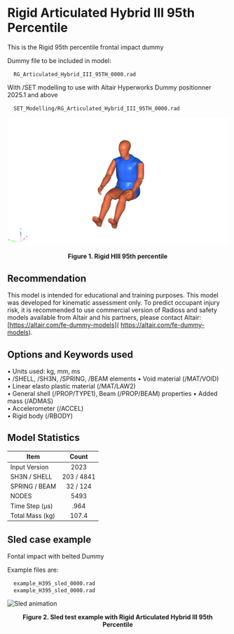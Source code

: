 # Rigid Articulated Hybrid III 95th Percentile

This is the Rigid 95th percentile frontal impact dummy

Dummy file to be included in model:

      RG_Articulated_Hybrid_III_95TH_0000.rad

With /SET modelling to use with Altair Hyperworks Dummy positionner 2025.1 and above

      SET_Modelling/RG_Articulated_Hybrid_III_95TH_0000.rad

![image](/Safety/Hybrid_III_95th_RG_Articulated/Images/RGID_H3_95th.png)
<figcaption align = "center"><b>Figure 1. Rigid HIII 95th percentile </b></figcaption>

## Recommendation

This model is intended for educational and training purposes.
This model was developed for kinematic assessment only. To predict occupant injury risk, it is recommended to use commercial version of Radioss and safety models available from Altair and his partners, please contact Altair: [https://altair.com/fe-dummy-models]( https://altair.com/fe-dummy-models).

## Options and Keywords used

• Units used: kg, mm, ms  
• /SHELL, /SH3N, /SPRING, /BEAM elements
• Void material (/MAT/VOID)  
• Linear elasto plastic material (/MAT/LAW2)  
• General shell (/PROP/TYPE1), Beam (/PROP/BEAM) properties
• Added mass (/ADMAS)  
• Accelerometer (/ACCEL)  
• Rigid body (/RBODY)

## Model Statistics

| Item                 | Count         |
| -------------------- |:-------------:|
| Input Version        | 2023          |
| SH3N / SHELL         | 203 / 4841    |
| SPRING / BEAM        | 32 / 124      |
| NODES                | 5493          |
| Time Step (µs)       | .964          |
| Total Mass (kg)      | 107.4         |

## Sled case example

Fontal impact with belted Dummy

Example files are:

      example_H395_sled_0000.rad
      example_H395_sled_0000.rad

![Sled animation](/Safety/Hybrid_III_95th_RG_Articulated/Images/anims.gif)
<figcaption align = "center"><b>Figure 2. Sled test example with Rigid Articulated Hybrid III 95th Percentile</b></figcaption>
